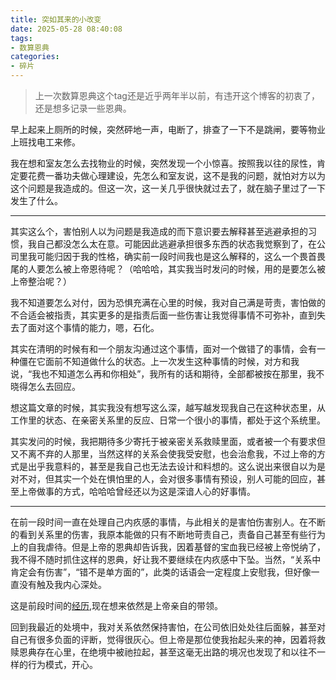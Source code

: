 ```yaml
---
title: 突如其来的小改变
date: 2025-05-28 08:40:08
tags: 
- 数算恩典
categories: 
- 碎片
---
```


>上一次数算恩典这个tag还是近乎两年半以前，有违开这个博客的初衷了，还是想多记录一些恩典。

早上起来上厕所的时候，突然砰地一声，电断了，排查了一下不是跳闸，要等物业上班找电工来修。

我在想和室友怎么去找物业的时候，突然发现一个小惊喜。按照我以往的尿性，肯定要花费一番功夫做心理建设，先怎么和室友说，这不是我的问题，就怕对方以为这个问题是我造成的。但这一次，这一关几乎很快就过去了，就在脑子里过了一下发生了什么。

----

其实这么个，害怕别人以为问题是我造成的而下意识要去解释甚至逃避承担的习惯，我自己都没怎么太在意。可能因此逃避承担很多东西的状态我觉察到了，在公司里我可能归因于我的性格，确实前一段时间我也是这么解释的，这么一个畏首畏尾的人要怎么被上帝恩待呢？（哈哈哈，其实我当时发问的时候，用的是要怎么被上帝整治呢？）

我不知道要怎么对付，因为恐惧充满在心里的时候，我对自己满是苛责，害怕做的不合适会被指责，其实更多的是指责后面一些伤害让我觉得事情不可弥补，直到失去了面对这个事情的能力，嗯，石化。

其实在清明的时候有和一个朋友沟通过这个事情，面对一个做错了的事情，会有一种僵在它面前不知道做什么的状态。上一次发生这种事情的时候，对方和我说，“我也不知道怎么再和你相处”，我所有的话和期待，全部都被按在那里，我不晓得怎么去回应。

想这篇文章的时候，其实我没有想写这么深，越写越发现我自己在这种状态里，从工作里的状态、在亲密关系里的反应、日常一个很小的事情，都处于这个系统里。

其实发问的时候，我把期待多少寄托于被亲密关系救赎里面，或者被一个有要求但又不离不弃的人那里，当然这样的关系会使我受安慰，也会治愈我，不过上帝的方式是出乎我意料的，甚至是我自己也无法去设计和料想的。这么说出来很自以为是对不对，但其实一个处在惧怕里的人，会对很多事情有预设，别人可能的回应，甚至上帝做事的方式，哈哈哈曾经还以为这是深谙人心的好事情。

----

在前一段时间一直在处理自己内疚感的事情，与此相关的是害怕伤害别人。在不断的看到关系里的伤害，我原本能做的只有不断地苛责自己，责备自己甚至有些行为上的自我虐待。但是上帝的恩典却告诉我，因着基督的宝血我已经被上帝悦纳了，我不得不随时抓住这样的恩典，好让我不要继续在内疚感中下坠。当然，“关系中肯定会有伤害”，“错不是单方面的”，此类的话语会一定程度上安慰我，但好像一直没有触及我内心深处。

这是前段时间的[经历](https://asherlife.github.io/2025/04/%E6%B2%A1%E6%9C%89%E5%A6%82%E6%9E%9C/),现在想来依然是上帝亲自的带领。

回到我最近的处境中，我对关系依然保持害怕，在公司依旧处处往后面躲，甚至对自己有很多负面的评断，觉得很灰心。但上帝是那位使我抬起头来的神，因着将救赎恩典存在心里，在绝境中被祂拉起，甚至这毫无出路的境况也发现了和以往不一样的行为模式，开心。

